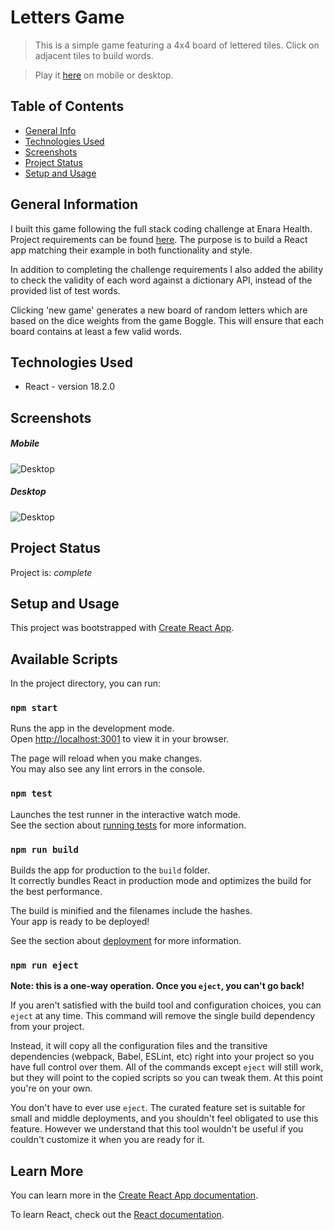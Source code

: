 # Letters Game

> This is a simple game featuring a 4x4 board of lettered tiles. Click on adjacent tiles to build words.

> Play it [here](https://jasmineelkins.github.io/letters-game/) on mobile or desktop.

## Table of Contents

- [General Info](#general-information)
- [Technologies Used](#technologies-used)
- [Screenshots](#screenshots)
- [Project Status](#project-status)
- [Setup and Usage](#setup-and-usage)

## General Information

I built this game following the full stack coding challenge at Enara Health. Project requirements can be found [here](https://github.com/baytelman/fullstack-interview). The purpose is to build a React app matching their example in both functionality and style.

In addition to completing the challenge requirements I also added the ability to check the validity of each word against a dictionary API, instead of the provided list of test words.

Clicking 'new game' generates a new board of random letters which are based on the dice weights from the game Boggle. This will ensure that each board contains at least a few valid words.

## Technologies Used

- React - version 18.2.0
<!-- ## Features

List the ready features here:

- Awesome feature 1
- Awesome feature 2
- Awesome feature 3 -->

## Screenshots

##### Mobile

![Desktop](https://res.cloudinary.com/dbl7owtdh/image/upload/v1658072854/Portfolio%20Images/letters-game-mobile_ogb505.jpg)

##### Desktop

![Desktop](https://res.cloudinary.com/dbl7owtdh/image/upload/v1658072678/Portfolio%20Images/letters-game_jpensy.png)

<!-- ## Demo

<a href="http://www.youtube.com/watch?feature=player_embedded&v=YOUTUBE_VIDEO_ID_HERE
" target="_blank"><img src="http://img.youtube.com/vi/YOUTUBE_VIDEO_ID_HERE/0.jpg"
alt="IMAGE ALT TEXT HERE" width="240" height="180" border="10" /></a> -->

## Project Status

Project is: _complete_

## Setup and Usage

This project was bootstrapped with [Create React App](https://github.com/facebook/create-react-app).

## Available Scripts

In the project directory, you can run:

### `npm start`

Runs the app in the development mode.\
Open [http://localhost:3001](http://localhost:3001) to view it in your browser.

The page will reload when you make changes.\
You may also see any lint errors in the console.

### `npm test`

Launches the test runner in the interactive watch mode.\
See the section about [running tests](https://facebook.github.io/create-react-app/docs/running-tests) for more information.

### `npm run build`

Builds the app for production to the `build` folder.\
It correctly bundles React in production mode and optimizes the build for the best performance.

The build is minified and the filenames include the hashes.\
Your app is ready to be deployed!

See the section about [deployment](https://facebook.github.io/create-react-app/docs/deployment) for more information.

### `npm run eject`

**Note: this is a one-way operation. Once you `eject`, you can't go back!**

If you aren't satisfied with the build tool and configuration choices, you can `eject` at any time. This command will remove the single build dependency from your project.

Instead, it will copy all the configuration files and the transitive dependencies (webpack, Babel, ESLint, etc) right into your project so you have full control over them. All of the commands except `eject` will still work, but they will point to the copied scripts so you can tweak them. At this point you're on your own.

You don't have to ever use `eject`. The curated feature set is suitable for small and middle deployments, and you shouldn't feel obligated to use this feature. However we understand that this tool wouldn't be useful if you couldn't customize it when you are ready for it.

## Learn More

You can learn more in the [Create React App documentation](https://facebook.github.io/create-react-app/docs/getting-started).

To learn React, check out the [React documentation](https://reactjs.org/).
